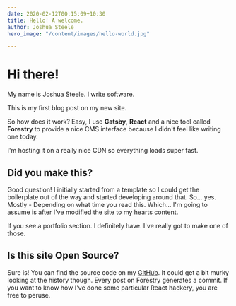 ```yaml
---
date: 2020-02-12T00:15:09+10:30
title: Hello! A welcome.
author: Joshua Steele
hero_image: "/content/images/hello-world.jpg"

---
```

# Hi there!

My name is Joshua Steele. I write software.

This is my first blog post on my new site.

So how does it work? Easy, I use **Gatsby**, **React** and a nice tool called **Forestry** to provide a nice CMS interface because I didn't feel like writing one today.

I'm hosting it on a really nice CDN so everything loads super fast.

## Did you make this?

Good question! I initially started from a template so I could get the boilerplate out of the way and started developing around that. So... yes. Mostly - Depending on what time you read this. Which... I'm going to assume is after I've modified the site to my hearts content.

If you see a portfolio section. I definitely have. I've really got to make one of those.

## Is this site Open Source?

Sure is! You can find the source code on my [GitHub](https://github.com/joshocalico/joshuasteele-site). It could get a bit murky looking at the  history though. Every post on Forestry generates a commit. If you want to know how I've done some particular React hackery, you are free to peruse.